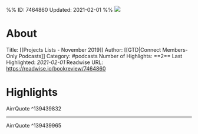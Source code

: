 %%
ID: 7464860
Updated: 2021-02-01
%%
![](https://gtdconnect.com/images/audio-banner.jpg)

# About
Title: [[Projects Lists - November 2019]]
Author: [[GTD|Connect Members-Only Podcasts]]
Category: #podcasts
Number of Highlights: ==2==
Last Highlighted: *2021-02-01*
Readwise URL: https://readwise.io/bookreview/7464860

# Highlights 
AirrQuote  ^139439832

---

AirrQuote  ^139439965

